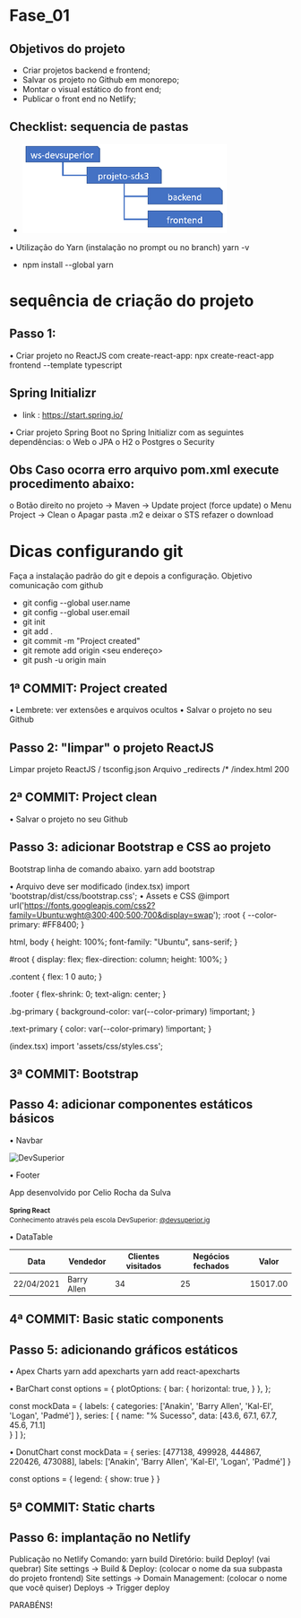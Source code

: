 # Fase_01

## Objetivos do projeto
- Criar projetos backend e frontend;
- Salvar os projeto no Github em monorepo;
-	Montar o visual estático do front end;
-	Publicar o front end no Netlify;

## Checklist: sequencia de pastas 
- ![Tela App](https://github.com/CelioRochadaSilva/projeto-sds3/blob/main/fig-1_sequencia.png)

•	Utilização do Yarn (instalação no prompt ou no branch)
yarn -v
- npm install --global yarn

# sequência de criação do projeto
## Passo 1: 
•	Criar projeto no ReactJS com create-react-app:
npx create-react-app frontend --template typescript

## Spring Initializr
- link : https://start.spring.io/

•	Criar projeto Spring Boot no Spring Initializr com as seguintes dependências:
o	Web
o	JPA
o	H2
o	Postgres
o	Security

## Obs Caso ocorra erro arquivo pom.xml execute procedimento abaixo:
o	Botão direito no projeto -> Maven -> Update project (force update)
o	Menu Project -> Clean
o	Apagar pasta .m2 e deixar o STS refazer o download

# Dicas configurando git
Faça a instalação padrão do git e depois a configuração. Objetivo comunicação com github
- git config --global user.name <seu nome> 
- git config --global user.email <seu email> 
- git init 
- git add .
- git commit -m "Project created"
- git remote add origin <seu endereço>
- git push -u origin main
  
## 1ª COMMIT: Project created
•	Lembrete: ver extensões e arquivos ocultos
•	Salvar o projeto no seu Github

## Passo 2: "limpar" o projeto ReactJS
Limpar projeto ReactJS / tsconfig.json
Arquivo _redirects
/* /index.html 200

## 2ª COMMIT: Project clean
•	Salvar o projeto no seu Github


## Passo 3: adicionar Bootstrap e CSS ao projeto
Bootstrap linha de comando abaixo.
yarn add bootstrap

• Arquivo deve ser modificado 
(index.tsx) import 'bootstrap/dist/css/bootstrap.css';
• Assets e CSS
@import url('https://fonts.googleapis.com/css2?family=Ubuntu:wght@300;400;500;700&display=swap');
:root {
    --color-primary: #FF8400;
}

html, body {
    height: 100%;
    font-family: "Ubuntu", sans-serif;
}

#root {
    display: flex;
    flex-direction: column;
    height: 100%;
}

.content {
    flex: 1 0 auto;
}

.footer {
    flex-shrink: 0;
    text-align: center;
}

.bg-primary {
    background-color: var(--color-primary) !important;
}

.text-primary {
    color: var(--color-primary) !important;
}

(index.tsx) import 'assets/css/styles.css';

## 3ª COMMIT: Bootstrap

## Passo 4: adicionar componentes estáticos básicos
•	Navbar

<div className="d-flex flex-column flex-md-row align-items-center p-3 px-md-4 mb-3 bg-light border-bottom shadow-sm">
  <div className="container">
    <nav className="my-2 my-md-0 mr-md-3">
      <img src={ImgDsDark} alt="DevSuperior" width="120" />
    </nav>
  </div>
</div>


• Footer
<footer className="footer mt-auto py-3 bg-dark">
  <div className="container">
    <p className="text-light">App desenvolvido por <a https://github.com/CelioRochadaSilva/" target="_blank" rel="noreferrer">Celio Rocha da Sulva</a></p>
    <p className="text-light"><small><strong>Spring React</strong><br/>
     Conhecimento através pela escola DevSuperior: <a href="https://instagram.com/devsuperior.ig" target="_blank" rel="noreferrer">@devsuperior.ig</a></small></p>
  </div>
</footer>

• DataTable
<div className="table-responsive">
    <table className="table table-striped table-sm">
        <thead>
            <tr>
                <th>Data</th>
                <th>Vendedor</th>
                <th>Clientes visitados</th>
                <th>Negócios fechados</th>
                <th>Valor</th>
            </tr>
        </thead>
        <tbody>
            <tr>
                <td>22/04/2021</td>
                <td>Barry Allen</td>
                <td>34</td>
                <td>25</td>
                <td>15017.00</td>
            </tr>
        </tbody>
    </table>
</div>

## 4ª COMMIT: Basic static components

## Passo 5: adicionando gráficos estáticos
• Apex Charts
yarn add apexcharts
yarn add react-apexcharts

• BarChart
const options = {
    plotOptions: {
        bar: {
            horizontal: true,
        }
    },
};

const mockData = {
    labels: {
        categories: ['Anakin', 'Barry Allen', 'Kal-El', 'Logan', 'Padmé']
    },
    series: [
        {
            name: "% Sucesso",
            data: [43.6, 67.1, 67.7, 45.6, 71.1]                   
        }
    ]
};

• DonutChart
const mockData = {
    series: [477138, 499928, 444867, 220426, 473088],
    labels: ['Anakin', 'Barry Allen', 'Kal-El', 'Logan', 'Padmé']
}

const options = {
    legend: {
        show: true
    }
}

## 5ª COMMIT: Static charts

## Passo 6: implantação no Netlify
Publicação no Netlify
Comando: yarn build
Diretório: build
Deploy! (vai quebrar)
Site settings -> Build & Deploy: (colocar o nome da sua subpasta do projeto frontend)
Site settings -> Domain Management: (colocar o nome que você quiser)
Deploys -> Trigger deploy

PARABÉNS!
